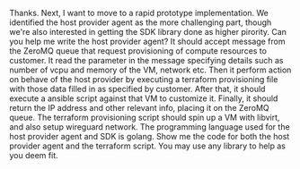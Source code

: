 Thanks. Next, I want to move to a rapid prototype implementation. We identified the host provider agent as the more challenging part, though we're also interested in getting the SDK library done as higher pirority. Can you help me write the host provider agent? It should accept message from the ZeroMQ queue that request provisioning of compute resources to customer. It read the parameter in the message specifying details such as number of vcpu and memory of the VM, network etc. Then it perform action on behave of the host provider by executing a terraform provisioning file with those data filled in as specified by customer. After that, it should execute a ansible script against that VM to customize it. Finally, it should return the IP address and other relevant info, placing it on the ZeroMQ queue. The terraform provisioning script should spin up a VM with libvirt, and also setup wireguard network. The programming language used for the host provider agent and SDK is golang. Show me the code for both the host provider agent and the terraform script. You may use any library to help as you deem fit.